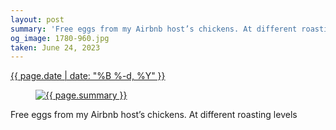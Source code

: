 ```yaml
---
layout: post
summary: 'Free eggs from my Airbnb host’s chickens. At different roasting levels'
og_image: 1780-960.jpg
taken: June 24, 2023
---
```


<div class="post">
 <time>
  <a href="/1780">
   {{ page.date | date: "%B %-d, %Y" }}
  </a>
 </time>
 <a href="/1780">
  <figure data-taken="6/24/2023">
   <img alt="{{ page.summary }}" sizes="(min-width: 700px) 50vw, calc(100vw - 2rem)" src="{{ site.assets_url }}/1780-480.jpg" srcset="{{ site.assets_url }}/1780-240.jpg 240w, {{ site.assets_url }}/1780-480.jpg 480w, {{ site.assets_url }}/1780-720.jpg 720w, {{ site.assets_url }}/1780-960.jpg 960w"/>
  </figure>
 </a>
 <span>
  Free eggs from my Airbnb host’s chickens. At different roasting levels
 </span>
</div>
